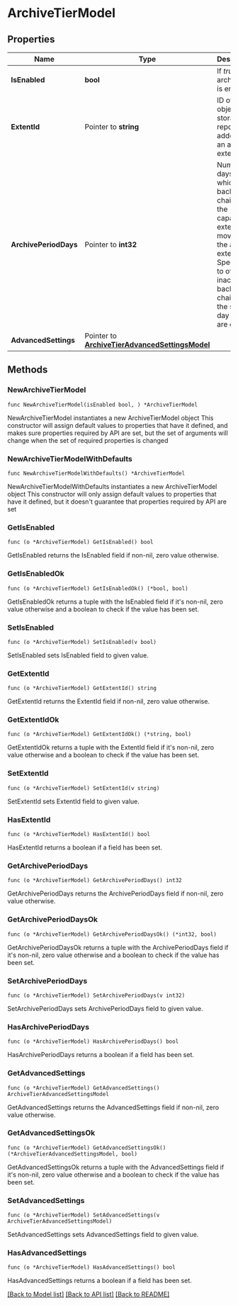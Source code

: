 # ArchiveTierModel

## Properties

Name | Type | Description | Notes
------------ | ------------- | ------------- | -------------
**IsEnabled** | **bool** | If *true*, the archive tier is enabled. | 
**ExtentId** | Pointer to **string** | ID of an object storage repository added as an archive extent. | [optional] 
**ArchivePeriodDays** | Pointer to **int32** | Number of days after which backup chains on the capacity extent are moved to the archive extent. Specify *0* to offload inactive backup chains on the same day they are created. | [optional] 
**AdvancedSettings** | Pointer to [**ArchiveTierAdvancedSettingsModel**](ArchiveTierAdvancedSettingsModel.md) |  | [optional] 

## Methods

### NewArchiveTierModel

`func NewArchiveTierModel(isEnabled bool, ) *ArchiveTierModel`

NewArchiveTierModel instantiates a new ArchiveTierModel object
This constructor will assign default values to properties that have it defined,
and makes sure properties required by API are set, but the set of arguments
will change when the set of required properties is changed

### NewArchiveTierModelWithDefaults

`func NewArchiveTierModelWithDefaults() *ArchiveTierModel`

NewArchiveTierModelWithDefaults instantiates a new ArchiveTierModel object
This constructor will only assign default values to properties that have it defined,
but it doesn't guarantee that properties required by API are set

### GetIsEnabled

`func (o *ArchiveTierModel) GetIsEnabled() bool`

GetIsEnabled returns the IsEnabled field if non-nil, zero value otherwise.

### GetIsEnabledOk

`func (o *ArchiveTierModel) GetIsEnabledOk() (*bool, bool)`

GetIsEnabledOk returns a tuple with the IsEnabled field if it's non-nil, zero value otherwise
and a boolean to check if the value has been set.

### SetIsEnabled

`func (o *ArchiveTierModel) SetIsEnabled(v bool)`

SetIsEnabled sets IsEnabled field to given value.


### GetExtentId

`func (o *ArchiveTierModel) GetExtentId() string`

GetExtentId returns the ExtentId field if non-nil, zero value otherwise.

### GetExtentIdOk

`func (o *ArchiveTierModel) GetExtentIdOk() (*string, bool)`

GetExtentIdOk returns a tuple with the ExtentId field if it's non-nil, zero value otherwise
and a boolean to check if the value has been set.

### SetExtentId

`func (o *ArchiveTierModel) SetExtentId(v string)`

SetExtentId sets ExtentId field to given value.

### HasExtentId

`func (o *ArchiveTierModel) HasExtentId() bool`

HasExtentId returns a boolean if a field has been set.

### GetArchivePeriodDays

`func (o *ArchiveTierModel) GetArchivePeriodDays() int32`

GetArchivePeriodDays returns the ArchivePeriodDays field if non-nil, zero value otherwise.

### GetArchivePeriodDaysOk

`func (o *ArchiveTierModel) GetArchivePeriodDaysOk() (*int32, bool)`

GetArchivePeriodDaysOk returns a tuple with the ArchivePeriodDays field if it's non-nil, zero value otherwise
and a boolean to check if the value has been set.

### SetArchivePeriodDays

`func (o *ArchiveTierModel) SetArchivePeriodDays(v int32)`

SetArchivePeriodDays sets ArchivePeriodDays field to given value.

### HasArchivePeriodDays

`func (o *ArchiveTierModel) HasArchivePeriodDays() bool`

HasArchivePeriodDays returns a boolean if a field has been set.

### GetAdvancedSettings

`func (o *ArchiveTierModel) GetAdvancedSettings() ArchiveTierAdvancedSettingsModel`

GetAdvancedSettings returns the AdvancedSettings field if non-nil, zero value otherwise.

### GetAdvancedSettingsOk

`func (o *ArchiveTierModel) GetAdvancedSettingsOk() (*ArchiveTierAdvancedSettingsModel, bool)`

GetAdvancedSettingsOk returns a tuple with the AdvancedSettings field if it's non-nil, zero value otherwise
and a boolean to check if the value has been set.

### SetAdvancedSettings

`func (o *ArchiveTierModel) SetAdvancedSettings(v ArchiveTierAdvancedSettingsModel)`

SetAdvancedSettings sets AdvancedSettings field to given value.

### HasAdvancedSettings

`func (o *ArchiveTierModel) HasAdvancedSettings() bool`

HasAdvancedSettings returns a boolean if a field has been set.


[[Back to Model list]](../README.md#documentation-for-models) [[Back to API list]](../README.md#documentation-for-api-endpoints) [[Back to README]](../README.md)


